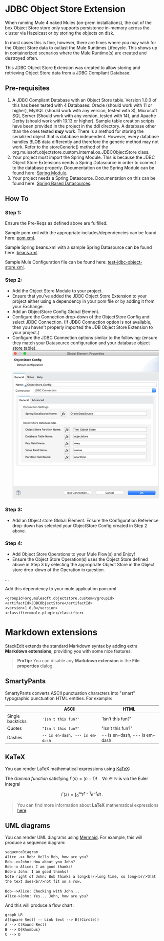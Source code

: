 
# JDBC Object Store Extension

When running Mule 4 naked Mules (on-prem installations), the out of the box Object Store store only supports persistence in-memory across the cluster via Hazelcast or by storing the objects on disk. 

In most cases this is fine, however, there are times where you may wish for the Object Store data to outlast the Mule Runtimes Lifecycle.  This shows up in containerized scenarios where the Mule Runtime(s) are created and destroyed often.

This JDBC Object Store Extension was created to allow storing and retrieving Object Store data from a JDBC Compliant Database.

## Pre-requisites

 1. A JDBC Compliant Database with an Object Store table.  Version 1.0.0 of this has been tested with 4 Databases:  Oracle (should work with 11 or higher), MySQL (should work with any version, tested with 8), Microsoft SQL Server (Should work with any version, tested with 14), and Apache Derby (should work with 10.13 or higher).  Sample table creation scripts have been provided in the project in the ddl directory.  A database other than the ones tested ***may*** work.  There is a method for storing the serialized object that is database independent.  However, every database handles BLOB data differently and therefore the generic method may not work.  Refer to the storeGeneric() method of the org.mulesoft.objectstore.custom.internal.os.JDBCObjectStore class.
 2. Your project must import the Spring Module.  This is because the JDBC Object Store Extensions needs a Spring Datasource in order to connect to the database properly.  Documentation on the Spring Module can be found here:  [Spring Module](https://docs.mulesoft.com/spring-module/1.3/).
 3. Your project needs a Spring Datasource.  Documentation on this can be found here: [Spring Based Datasources](https://help.mulesoft.com/s/article/Spring-based-datasources).

## How To

### Step 1:
Ensure the Pre-Reqs as defined above are fulfilled.

Sample pom.xml with the appropriate includes/dependencies can be found here: [pom.xml](docs/samples/pom.xml).

Sample Spring beans.xml with a sample Spring Datasource can be found here: [beans.xml](docs/samples/beans.xml).

Sample Mule Configuration file can be found here: [test-jdbc-object-store.xml](docs/samples/test-jdbc-object-store.xml).

### Step 2:

 - Add the Object Store Module to your project.
 - Ensure that you've added the JDBC Object Store Extension to your project either using a dependency in your pom file or by adding it from your Exchange.
 - Add an ObjectStore Config Global Element.
 - Configure the Connection drop-down of the ObjectStore Config and select JDBC Connection.  (If JDBC Connection option is not available, then you haven't properly imported the JDB Object Store Extension to your project.)
 - Configure the JDBC Connection options similar to the following: (ensure they match your Datasource configuration and your database object store table).![ObjectStore Connection Config](docs/images/ObjectStore-Config.png)

### Step 3:
 - Add an Object store Global Element.  Ensure the Configuration Reference drop-down has selected your ObjectStore Config created in Step 2 above.

### Step 4:

 - Add Object Store Operations to your Mule Flow(s) and Enjoy!
 - Ensure the Object Store Operation(s) uses the Object Store defined above in Step 3 by selecting the appropriate Object Store in the Object store drop-down of the Operation in question.

...


Add this dependency to your mule application pom.xml

```
<groupId>org.mulesoft.objectstore.custom</groupId>
<artifactId>JDBCObjectStore</artifactId>
<version>1.0.0</version>
<classifier>mule-plugin</classifier>
```

# Markdown extensions

StackEdit extends the standard Markdown syntax by adding extra **Markdown extensions**, providing you with some nice features.

> **ProTip:** You can disable any **Markdown extension** in the **File properties** dialog.


## SmartyPants

SmartyPants converts ASCII punctuation characters into "smart" typographic punctuation HTML entities. For example:

|                |ASCII                          |HTML                         |
|----------------|-------------------------------|-----------------------------|
|Single backticks|`'Isn't this fun?'`            |'Isn't this fun?'            |
|Quotes          |`"Isn't this fun?"`            |"Isn't this fun?"            |
|Dashes          |`-- is en-dash, --- is em-dash`|-- is en-dash, --- is em-dash|


## KaTeX

You can render LaTeX mathematical expressions using [KaTeX](https://khan.github.io/KaTeX/):

The *Gamma function* satisfying $\Gamma(n) = (n-1)!\quad\forall n\in\mathbb N$ is via the Euler integral

$$
\Gamma(z) = \int_0^\infty t^{z-1}e^{-t}dt\,.
$$

> You can find more information about **LaTeX** mathematical expressions [here](http://meta.math.stackexchange.com/questions/5020/mathjax-basic-tutorial-and-quick-reference).


## UML diagrams

You can render UML diagrams using [Mermaid](https://mermaidjs.github.io/). For example, this will produce a sequence diagram:

```mermaid
sequenceDiagram
Alice ->> Bob: Hello Bob, how are you?
Bob-->>John: How about you John?
Bob--x Alice: I am good thanks!
Bob-x John: I am good thanks!
Note right of John: Bob thinks a long<br/>long time, so long<br/>that the text does<br/>not fit on a row.

Bob-->Alice: Checking with John...
Alice->John: Yes... John, how are you?
```

And this will produce a flow chart:

```mermaid
graph LR
A[Square Rect] -- Link text --> B((Circle))
A --> C(Round Rect)
B --> D{Rhombus}
C --> D
```